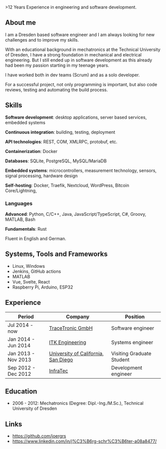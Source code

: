 \>12 Years Experience in engineering and software development.

## About me

I am a Dresden based software engineer and I am always looking for new challenges and to improve my skills.

With an educational background in mechatronics at the Technical University of Dresden, I have a strong foundation in mechanical and electrical engineering. But I still ended up in software development as this already had been my passion starting in my teenage years.

I have worked both in dev teams (Scrum) and as a solo developer.

For a successful project, not only programming is important, but also code reviews, testing and automating the build process.

## Skills

**Software development**: desktop applications, server based services, embedded systems

**Continuous integration**: building, testing, deployment

**API technologies**: REST, COM, XMLRPC, protobuf, etc.

**Containerization**: Docker

**Databases**: SQLite, PostgreSQL, MySQL/MariaDB

**Embedded systems**: microcontrollers, measurement technology, sensors, signal processing, hardware design

**Self-hosting**: Docker, Traefik, Nextcloud, WordPress, Bitcoin Core/Lightning,

### Languages

**Advanced**:
Python, C/C++, Java, JavaScript/TypeScript, C#, Groovy, MATLAB, Bash

**Fundamentals**:
Rust

Fluent in English and German.

## Systems, Tools and Frameworks

* Linux, Windows
* Jenkins, GitHub actions
* MATLAB
* Vue, Svelte, React
* Raspberry Pi, Arduino, ESP32

## Experience

| Period | Company | Position |
|--------|---------|----------|
| Jul 2014 - now | [TraceTronic GmbH](https://tracetronic.com) | Software engineer |
| Jan 2014 - Jun 2014 | [ITK Engineering](https://www.itk-engineering.de/) | Systems engineer |
| Jan 2013 - Nov 2013 | [University of California, San Diego](https://cmrr.ucsd.edu/) | Visiting Graduate Student |
| Sep 2012 - Dec 2012 | [InfraTec](https://www.infratec.de/) | Development engineer |

## Education

* 2006 - 2012: Mechatronics (Degree: Dipl.-Ing./M.Sc.), Technical University of Dresden

## Links

* https://github.com/joergrs
* https://www.linkedin.com/in/j%C3%B6rg-schr%C3%B6ter-a08a8477/